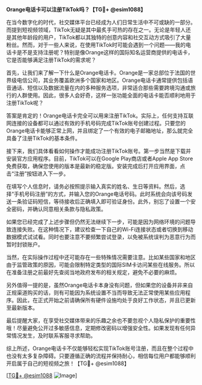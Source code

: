 **Orange电话卡可以注册TikTok吗？【TG💪+ @esim1088】**

在当今数字化的时代，社交媒体平台已经成为人们日常生活中不可或缺的一部分。而提到短视频领域，TikTok无疑是其中最炙手可热的存在之一。无论是年轻人还是其他年龄段的用户，TikTok都以其独特的创意内容和社交互动方式吸引了大量粉丝。然而，对于一些人来说，在使用TikTok时可能会遇到一个问题——我的电话卡是不是支持注册呢？特别是像Orange这样的国际知名运营商提供的电话卡，它是否能够满足注册TikTok的需求呢？

首先，让我们来了解一下什么是Orange电话卡。Orange是一家总部位于法国的世界级电信公司，其业务覆盖欧洲多个国家和地区。Orange电话卡通常提供包括语音通话、短信以及数据流量在内的多种服务选项，非常适合那些需要跨境沟通或旅行的人群使用。因此，很多人会好奇，这样一张功能全面的电话卡能否顺利地用于注册TikTok呢？

答案是肯定的！Orange电话卡完全可以用来注册TikTok。实际上，任何支持互联网连接的设备都可以通过有效的手机号码完成TikTok账号创建过程。只要您的Orange电话卡能够正常上网，并且绑定了一个有效的电子邮箱地址，那么就完全具备了注册TikTok的基本条件。

接下来，我们具体看看如何操作才能成功注册TikTok账号。第一步当然是下载并安装官方应用程序。目前，TikTok可以在Google Play商店或者Apple App Store免费获取，确保您使用的版本是最新的稳定版。安装完成后打开应用界面，点击“注册”按钮进入下一步。

在填写个人信息时，请务必按照提示输入真实的姓名、生日等资料。然后，选择“手机号码注册”的方式，并输入您的Orange电话号码。此时系统会向该号码发送一条验证码短信，等待接收后正确填入即可验证身份。此外，别忘了设置一个安全密码，并确认同意相关条款与隐私政策。

如果您已经完成了上述步骤但仍然无法继续下一步，可能是因为网络环境的问题导致连接失败。在这种情况下，建议检查一下自己的Wi-Fi连接状态或者切换到移动数据模式试试看。同时也要注意不要频繁尝试登录，以免被系统误判为恶意行为而暂时封锁账户。

当然，在实际操作过程中还可能存在一些特殊情况需要注意。比如某些国家和地区由于监管政策的原因，可能会限制特定类型的国际SIM卡访问某些在线服务。所以在准备注册之前最好先查阅当地政府发布的相关规定，避免不必要的麻烦。

另外值得一提的是，虽然Orange电话卡本身没有问题，但如果您的设备并非来自正规渠道购买的话，则有可能因为系统设置不当而导致无法正常使用某些应用程序。因此，在正式开始之前请确保所有硬件设施均处于良好工作状态，并且已更新至最新版本。

最后提醒大家，在享受社交媒体带来的乐趣之余也不要忽视个人隐私保护的重要性哦！尽量避免公开过多敏感信息，定期修改密码以增强安全性。如果发现有任何异常情况发生，及时联系客服寻求帮助。

综上所述，Orange电话卡不仅能够轻松实现TikTok账号注册，而且在整个过程中也没有太多复杂障碍。只要遵循正确的流程并保持耐心，相信每位用户都能够顺利开启属于自己的短视频之旅！【TG💪+ @esim1088】

[[TG💪+ @esim1088](https://t.me/s/esim1088) ![Image](https://i.postimg.cc/4NQfJmqS/Snipaste-2025-05-13-00-14-12.png)]